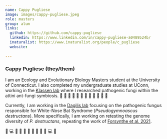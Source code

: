 ```yaml
---
name: Cappy Pugliese
image: images/cappy-pugliese.jpeg
role: masters
group: alum
links:
  github: https://github.com/cappy-pugliese
  linkedin: https://www.linkedin.com/in/cappy-pugliese-a0489524b/
  inaturalist: https://www.inaturalist.org/people/c_pugliese
  website:
  
---
```

### Cappy Pugliese (they/them)
I am an Ecology and Evolutionary Biology Masters student at the University of Connecticut. I also completed my undergraduate studies at UConn, working in the [Klassen lab](https://www.jonathanklassenlab.com/) where I researched pathogenic fungi within the attini ant-fungi symbiosis. 
🌱 🐜 🐜 🐜 🐜 🐜 🐜 🐜 🐜 🐜 🐜 🌱

Currently, I am working in the [Dagilis lab](https://dagilislab.github.io/DagilisLab) focusing on the pathogenic fungus responsible for White-Nose Bat Syndrome (_Pseudogymnoascus destructans_). More specifically, I am working on retesting the genome diversity of _P. destructans_, repeating the work of [Forsynthe et al. 2021](https://doi.org/10.3390/jof7030182).

🦇️ 💻 🧬 🧬 🧬 🧬 🧬 🧬 🧬 🧬️ 💻 🦇️ 
